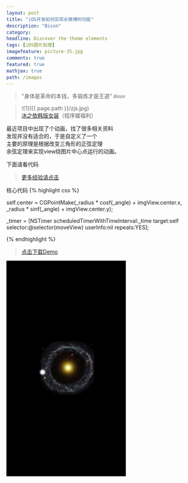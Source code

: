 ```yaml
---
layout: post
title: "iOS开发如何实现长微博的功能"
description: "Bison"
category: 
headline: Discover the theme elements
tags: [iOS图片处理]
imagefeature: picture-35.jpg
comments: true
featured: true
mathjax: true
path: /images
---
```


>&quot;身体是革命的本钱，多锻炼才是王道&quot;
><small><cite title="Plato">Bison</cite></small>

>![1]({{ page.path }}/zjs.jpg)<br>
>[冰之依韩版女装](http://allluckly.taobao.com/)（程序媛福利）

最近项目中出现了个动画，找了很多相关资料<br>
发现并没有适合的，于是自定义了一个<br>
主要的原理是根据改变三角形的正弦定理 <br>
余弦定理来实现view绕图片中心点运行的动画。<br>

下面请看代码<br>

 > [更多经验请点击](http://allluckly.cf/) 

核心代码
{% highlight css %}

self.center = CGPointMake(_radius * cosf(_angle) + imgView.center.x, _radius * sinf(_angle) + imgView.center.y);

_timer = [NSTimer scheduledTimerWithTimeInterval:_time target:self selector:@selector(moveView) userInfo:nil repeats:YES];

{% endhighlight %}

> [点击下载Demo](https://github.com/AllLuckly/RadiusOperation) <br>

![(RadiusOperation)](https://github.com/AllLuckly/RadiusOperation/blob/master/123.gif?raw=true)


